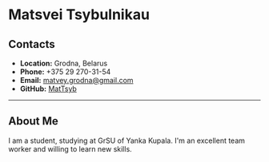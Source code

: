# Matsvei Tsybulnikau

## Contacts

* __Location:__ Grodna, Belarus
* __Phone:__ +375 29 270-31-54
* __Email:__ <matvey.grodna@gmail.com>
* __GitHub:__ [MatTsyb](https://github.com/MatTsyb)

--- 

## About Me

I am a student, studying at GrSU of Yanka Kupala. I'm an excellent team worker and willing to learn new skills.